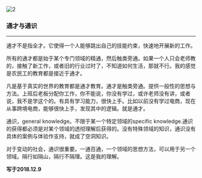 ![2](http://t1.aixinxi.net/o_1cubr1fgamsi1g2494dcco1bca.jpg-w.jpg)

### 通才与通识
---

通才不是指全才。它使得一个人能够跳出自己的技能约束，快速地开展新的工作。

所有的通才都是始于某个专门领域的精通，然后触类旁通。如果一个人只会老师教的，接触了新工作，或者旧的行业过时了，不知道如何生活，那就不行。我的感觉是农民工的教育都是接近于通才。

凡是基于真实的世界的教育都是通才教育。通才是触类旁通。提供一般性的思想与方法。上班后老板分配你工作，你不能说，你没有学过，或许老师没有讲，或者说，我不是学这个的。有具有学习能力，很快上手。比如以前没有学过电商，现在从事跨境电商，能够很快上手，发现其中的逻辑。就是通才。

通识，general knowledge。不限于某一个特定领域的specific knowledge.通识的获得都必须是对某个领域的透彻理解后获得的。没有特殊领域的知识，通识没有具体的案例与体验作支持，就成了空洞知识。

对于变动的社会，通识很重要。一通百通，一个领域的思想方法，可以用于另一个领域。隔行如隔山，隔行不隔理。这是我的理解。

**写于2018.12.9**